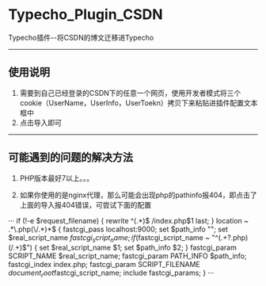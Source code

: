 # Typecho_Plugin_CSDN
Typecho插件--将CSDN的博文迁移进Typecho

---

## 使用说明

1. 需要到自己已经登录的CSDN下的任意一个网页，使用开发者模式将三个cookie（UserName，UserInfo，UserToekn）拷贝下来粘贴进插件配置文本框中
2. 点击导入即可


----

## 可能遇到的问题的解决方法
1. PHP版本最好7以上。。。

2. 如果你使用的是nginx代理，那么可能会出现php的pathinfo报404，即点击了上面的导入报404错误，可尝试下面的配置

···
        if (!-e $request_filename) {
            rewrite ^(.*)$ /index.php$1 last;
        }
        location ~  .*\.php(\/.*)*$ {
            fastcgi_pass   localhost:9000;
                set $path_info "";
                set $real_script_name $fastcgi_script_name;
                if ($fastcgi_script_name ~ "^(.+?\.php)(/.+)$") {
                        set $real_script_name $1;
                        set $path_info $2;
                }
                fastcgi_param SCRIPT_NAME $real_script_name;
                fastcgi_param PATH_INFO $path_info;
            fastcgi_index  index.php;
            fastcgi_param  SCRIPT_FILENAME  $document_root$fastcgi_script_name;
            include        fastcgi_params;
        }
···
